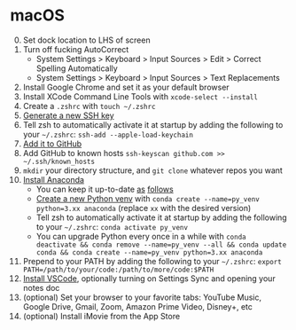 # macOS

0. Set dock location to LHS of screen
1. Turn off fucking AutoCorrect
    * System Settings > Keyboard > Input Sources > Edit > Correct Spelling Automatically
    * System Settings > Keyboard > Input Sources > Text Replacements
2. Install Google Chrome and set it as your default browser
3. Install XCode Command Line Tools with `xcode-select --install`
4. Create a `.zshrc` with `touch ~/.zshrc`
5. [Generate a new SSH key](https://docs.github.com/en/authentication/connecting-to-github-with-ssh/generating-a-new-ssh-key-and-adding-it-to-the-ssh-agent)
6. Tell zsh to automatically activate it at startup by adding the following to your `~/.zshrc`: `ssh-add --apple-load-keychain`
7. [Add it to GitHub](https://docs.github.com/en/authentication/connecting-to-github-with-ssh/adding-a-new-ssh-key-to-your-github-account)
8. Add GitHub to known hosts `ssh-keyscan github.com >> ~/.ssh/known_hosts`
9. `mkdir` your directory structure, and `git clone` whatever repos you want
10. [Install Anaconda](https://docs.anaconda.com/free/anaconda/install/mac-os.html)
    * You can keep it up-to-date [as](https://docs.anaconda.com/free/anaconda/install/update-version.html) [follows](https://www.anaconda.com/blog/keeping-anaconda-date)
    * [Create a new Python venv](https://docs.conda.io/projects/conda/en/latest/commands/create.html) with `conda create --name=py_venv python=3.xx anaconda` (replace `xx` with the desired version)
    * Tell zsh to automatically activate it at startup by adding the following to your `~/.zshrc`: `conda activate py_venv`
    * You can upgrade Python every once in a while with `conda deactivate && conda remove --name=py_venv --all && conda update conda && conda create --name=py_venv python=3.xx anaconda`
11. Prepend to your PATH by adding the following to your `~/.zshrc`: `export PATH=/path/to/your/code:/path/to/more/code:$PATH`
12. [Install VSCode](https://code.visualstudio.com/download), optionally turning on Settings Sync and opening your notes doc
13. (optional) Set your browser to your favorite tabs: YouTube Music, Google Drive, Gmail, Zoom, Amazon Prime Video, Disney+, etc
14. (optional) Install iMovie from the App Store
